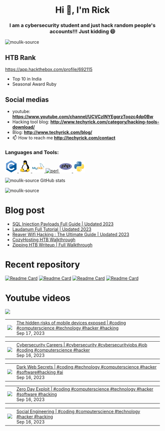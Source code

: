 <h1 align="center">Hi 👋, I'm Rick</h1>
<h3 align="center">I am a cybersecurity student and just hack random people's accounts!!! Just kidding 😄</h3>

<p align="left"> <img src="https://komarev.com/ghpvc/?username=moulik-source&label=Profile%20views&color=0e75b6&style=flat" alt="moulik-source" /> </p> 

## HTB Rank

https://app.hackthebox.com/profile/692115
- Top 10 in India
- Seasonal Award Ruby

## Social medias
- youtube: **https://www.youtube.com/channel/UCVCzINYEgqrzToozc4dp0Bw**
- Hacking tool blog: **http://www.techyrick.com/category/hacking-tools-download/**
- Blog: **http://www.techyrick.com/blog/**
- 📫 How to reach me **http://techyrick.com/contact**


<h3 align="left">Languages and Tools:</h3>
<p align="left"> <a href="https://www.cprogramming.com/" target="_blank"> <img src="https://raw.githubusercontent.com/devicons/devicon/master/icons/c/c-original.svg" alt="c" width="40" height="40"/> </a> <a href="https://www.linux.org/" target="_blank"> <img src="https://raw.githubusercontent.com/devicons/devicon/master/icons/linux/linux-original.svg" alt="linux" width="40" height="40"/> </a> <a href="https://www.mysql.com/" target="_blank"> <img src="https://raw.githubusercontent.com/devicons/devicon/master/icons/mysql/mysql-original-wordmark.svg" alt="mysql" width="40" height="40"/> </a> <a href="https://www.perl.org/" target="_blank"> <img src="https://api.iconify.design/logos-perl.svg" alt="perl" width="40" height="40"/> </a> <a href="https://www.php.net" target="_blank"> <img src="https://raw.githubusercontent.com/devicons/devicon/master/icons/php/php-original.svg" alt="php" width="40" height="40"/> </a> <a href="https://www.python.org" target="_blank"> <img src="https://raw.githubusercontent.com/devicons/devicon/master/icons/python/python-original.svg" alt="python" width="40" height="40"/> </a> </p>



![moulik-source GitHub stats](https://github-readme-stats.vercel.app/api?username=moulik-source&show_icons=true&theme=vision-friendly-dark)

<p><img align="center" src="https://github-readme-streak-stats.herokuapp.com/?user=moulik-source&theme=vision-friendly-dark" alt="moulik-source" /></p>

# Blog post
<!-- BLOG-POST-LIST:START -->
- [SQL Injection Payloads Full Guide | Updated 2023](https://techyrick.com/sql-injection-payload-tutorial/)
- [Laudanum Full Tutorial | Updated 2023](https://techyrick.com/laudanum-full-tutorial/)
- [Reaver Wifi Hacking : The Ultimate Guide | Updated 2023](https://techyrick.com/reaver-full-tutorial/)
- [CozyHosting HTB Walkthrough](https://techyrick.com/cozyhosting-htb-walkthrough/)
- [Zipping HTB Writeup | Full Walkthrough](https://techyrick.com/zipping-htb-writeup-full-walkthrough/)
<!-- BLOG-POST-LIST:END -->

# Recent repository 

[![Readme Card](https://github-readme-stats.vercel.app/api/pin/?username=moulik-source&repo=ddos&theme=outrun)](https://github.com/moulik-source/ddos) 
[![Readme Card](https://github-readme-stats.vercel.app/api/pin/?username=moulik-source&repo=port-scan&theme=outrun)](https://github.com/moulik-source/port-scan)
[![Readme Card](https://github-readme-stats.vercel.app/api/pin/?username=moulik-source&repo=moulik-source&theme=outrun)](https://github.com/moulik-source/moulik-source)
[![Readme Card](https://github-readme-stats.vercel.app/api/pin/?username=moulik-source&repo=hashmo&theme=outrun)](https://github.com/moulik-source/hashmo)

# Youtube videos

[<img src="https://img.shields.io/badge/-Subscribe-red?style=for-the-badge&logo=youtube&logoColor=white"/>](https://www.youtube.com/channel/UCVHmOOAGNcLK5k0i7G1gTrQ)

<!-- YOUTUBE:START --><table><tr><td><a href="https://www.youtube.com/watch?v=KyNCJM2hMVg"><img width="140px" src="https://i.ytimg.com/vi/KyNCJM2hMVg/mqdefault.jpg"></a></td>
<td><a href="https://www.youtube.com/watch?v=KyNCJM2hMVg">The hidden risks of mobile devices exposed |  #coding #computerscience #technology #hacker #hacking</a><br/>Sep 17, 2023</td></tr></table>
<table><tr><td><a href="https://www.youtube.com/watch?v=hPQuj6cMxDc"><img width="140px" src="https://i.ytimg.com/vi/hPQuj6cMxDc/mqdefault.jpg"></a></td>
<td><a href="https://www.youtube.com/watch?v=hPQuj6cMxDc">Cybersecurity Careers | #cybersecurity #cybersecurityjobs #job #coding #computerscience #hacker</a><br/>Sep 16, 2023</td></tr></table>
<table><tr><td><a href="https://www.youtube.com/watch?v=AU2767W9A7g"><img width="140px" src="https://i.ytimg.com/vi/AU2767W9A7g/mqdefault.jpg"></a></td>
<td><a href="https://www.youtube.com/watch?v=AU2767W9A7g">Dark Web Secrets |  #coding #technology #computerscience #hacker #software#hacking #ai</a><br/>Sep 16, 2023</td></tr></table>
<table><tr><td><a href="https://www.youtube.com/watch?v=KCiOh3yzUKs"><img width="140px" src="https://i.ytimg.com/vi/KCiOh3yzUKs/mqdefault.jpg"></a></td>
<td><a href="https://www.youtube.com/watch?v=KCiOh3yzUKs">Zero Day Exploit |  #coding #computerscience #technology #hacker #software #hacking</a><br/>Sep 16, 2023</td></tr></table>
<table><tr><td><a href="https://www.youtube.com/watch?v=h2aqV4cg15M"><img width="140px" src="https://i.ytimg.com/vi/h2aqV4cg15M/mqdefault.jpg"></a></td>
<td><a href="https://www.youtube.com/watch?v=h2aqV4cg15M">Social Engineering |  #coding #computerscience #technology #hacker #hacking</a><br/>Sep 16, 2023</td></tr></table>
<!-- YOUTUBE:END -->


